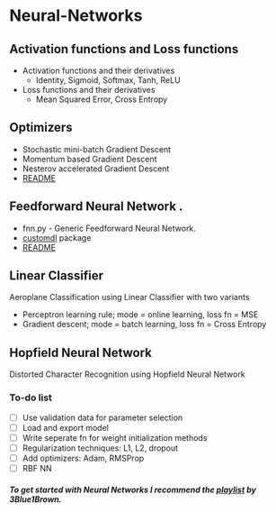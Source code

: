 # Neural-Networks

## Activation functions and Loss functions
 * Activation functions and their derivatives
     * Identity, Sigmoid, Softmax, Tanh, ReLU
 * Loss functions and their derivatives
     * Mean Squared Error, Cross Entropy   
 
## Optimizers
* Stochastic mini-batch Gradient Descent
* Momentum based Gradient Descent
* Nesterov accelerated Gradient Descent
* [README](https://github.com/Taarak9/Neural-Networks/blob/master/Optimizers/README.md)

## Feedforward Neural Network   . 
* fnn.py - Generic Feedforward Neural Network.
* [customdl](https://pypi.org/project/customdl/) package
* [README](https://github.com/Taarak9/Neural-Networks/tree/master/Feedforward%20Neural%20Network)

## Linear Classifier          
Aeroplane Classification using Linear Classifier with two variants
* Perceptron learning rule; mode = online learning, loss fn =  MSE
* Gradient descent; mode = batch learning, loss fn = Cross Entropy

## Hopfield Neural Network   
Distorted Character Recognition using Hopfield Neural Network    

### To-do list
* [ ] Use validation data for parameter selection
* [ ] Load and export model
* [ ] Write seperate fn for weight initialization methods
* [ ] Regularization techniques: L1, L2, dropout
* [ ] Add optimizers: Adam, RMSProp
* [ ] RBF NN
                         
##### To get started with Neural Networks I recommend the [playlist](https://youtube.com/playlist?list=PLZHQObOWTQDNU6R1_67000Dx_ZCJB-3pi) by 3Blue1Brown.

